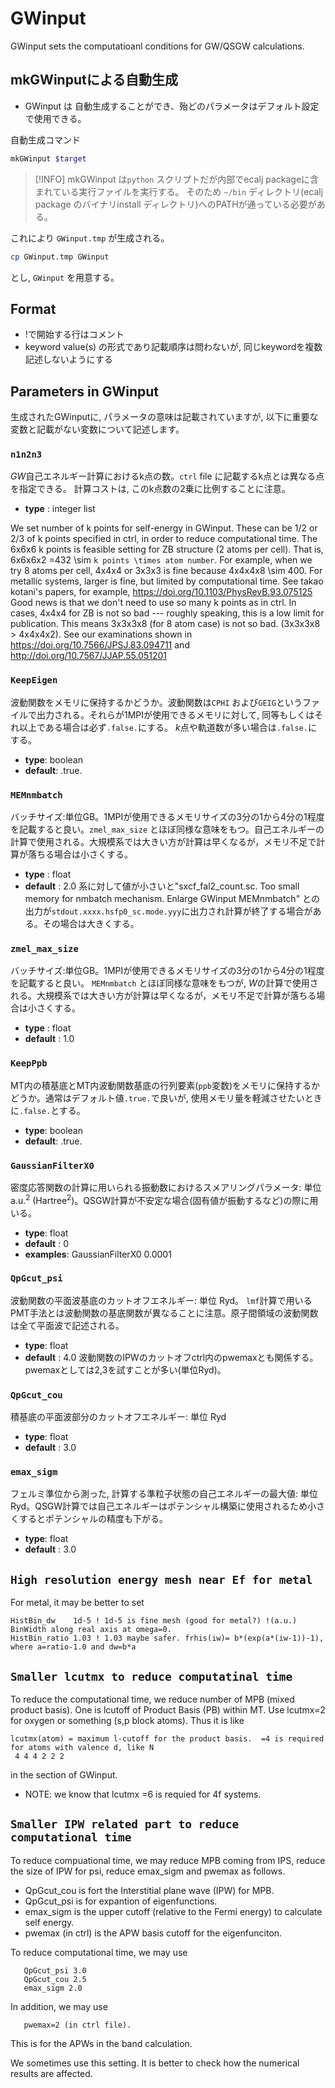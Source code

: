 # GWinput

GWinput sets the computatioanl conditions for  GW/QSGW calculations.

## mkGWinputによる自動生成
- GWinput は 自動生成することができ、殆どのパラメータはデフォルト設定で使用できる。

自動生成コマンド
```bash
mkGWinput $target 
```
> [!INFO]
> mkGWinput は`python` スクリプトだが内部でecalj packageに含まれている実行ファイルを実行する。
> そのため `~/bin` ディレクトリ(ecalj package のバイナリinstall ディレクトリ)へのPATHが通っている必要がある。

これにより `GWinput.tmp` が生成される。

```bash
cp GWinput.tmp GWinput
```
とし, `GWinput` を用意する。


## Format
- !で開始する行はコメント
- keyword  value(s) の形式であり記載順序は問わないが, 同じkeywordを複数記述しないようにする

## Parameters in GWinput
生成されたGWinputに, パラメータの意味は記載されていますが, 以下に重要な変数と記載がない変数について記述します。

### `n1n2n3`
$GW$自己エネルギー計算におけるk点の数。`ctrl` file に記載するk点とは異なる点を指定できる。 計算コストは, このk点数の2乗に比例することに注意。
- **type** : integer list

We set number of k points for self-energy in GWinput. These can be 1/2 or 2/3 of k points specified in ctrl, in order to reduce computational time.
The 6x6x6 k points is feasible setting for ZB structure (2 atoms per cell). That is, 6x6x6x2 =432 \sim `k points \times atom number`.
For example, when we try 8 atoms per cell, 4x4x4 or 3x3x3
is fine because 4x4x4x8 \sim 400.
For metallic systems, larger is fine, but limited by computational
time. See takao kotani's papers, for example, https://doi.org/10.1103/PhysRevB.93.075125
Good news is that we don't need to use so many k points as in ctrl.
In cases, 4x4x4 for ZB is not so bad --- roughly speaking, this is a low limit for
publication. This means 3x3x3x8 (for 8 atom case) is not so bad. (3x3x3x8 > 4x4x4x2).
See our examinations shown in  https://doi.org/10.7566/JPSJ.83.094711 and
http://doi.org/10.7567/JJAP.55.051201

### `KeepEigen`  
波動関数をメモリに保持するかどうか。波動関数は`CPHI` および`GEIG`というファイルで出力される。それらが1MPIが使用できるメモリに対して, 同等もしくはそれ以上である場合は必ず`.false.`にする。 $k$点や軌道数が多い場合は`.false.`にする。
- **type**: boolean
- **default**: .true.

### `MEMnmbatch`
バッチサイズ:単位GB。1MPIが使用できるメモリサイズの3分の1から4分の1程度を記載すると良い。`zmel_max_size` とほぼ同様な意味をもつ。自己エネルギーの計算で使用される。大規模系では大きい方が計算は早くなるが，メモリ不足で計算が落ちる場合は小さくする。
- **type** : float
- **default** : 2.0
系に対して値が小さいと"sxcf_fal2_count.sc. Too small memory for nmbatch mechanism. Enlarge GWinput MEMnmbatch" との出力が`stdout.xxxx.hsfp0_sc.mode.yyy`に出力され計算が終了する場合がある。その場合は大きくする。

### `zmel_max_size`
バッチサイズ:単位GB。1MPIが使用できるメモリサイズの3分の1から4分の1程度を記載すると良い。 `MEMnmbatch` とほぼ同様な意味をもつが, $W$の計算で使用される。大規模系では大きい方が計算は早くなるが，メモリ不足で計算が落ちる場合は小さくする。
- **type** : float
- **default** : 1.0

### `KeepPpb`
MT内の積基底とMT内波動関数基底の行列要素(`ppb`変数)をメモリに保持するかどうか。通常はデフォルト値`.true.`で良いが, 使用メモリ量を軽減させたいときに`.false.`とする。
- **type**: boolean
- **default**: .true.

### `GaussianFilterX0`
密度応答関数の計算に用いられる振動数におけるスメアリングパラメータ: 単位 a.u.$^2$ (Hartree$^2$)。QSGW計算が不安定な場合(固有値が振動するなど)の際に用いる。
- **type**: float
- **default** : 0
- **examples**: GaussianFilterX0 0.0001

### `QpGcut_psi`
波動関数の平面波基底のカットオフエネルギー: 単位 Ryd。 `lmf`計算で用いるPMT手法とは波動関数の基底関数が異なることに注意。原子間領域の波動関数は全て平面波で記述される。
- **type**: float
- **default** : 4.0
波動関数のIPWのカットオフctrl内のpwemaxとも関係する。pwemaxとしては2,3を試すことが多い(単位Ryd)。

### `QpGcut_cou`
積基底の平面波部分のカットオフエネルギー: 単位 Ryd
- **type**: float
- **default** : 3.0

### `emax_sigm`
フェルミ準位から測った, 計算する準粒子状態の自己エネルギーの最大値: 単位 Ryd。QSGW計算では自己エネルギーはポテンシャル構築に使用されるため小さくするとポテンシャルの精度も下がる。
- **type**: float
- **default** : 3.0

## `High resolution energy mesh near Ef for metal` 
For metal, it may be better to set
```
HistBin_dw    1d-5 ! 1d-5 is fine mesh (good for metal?) !(a.u.) BinWidth along real axis at omega=0.
HistBin_ratio 1.03 ! 1.03 maybe safer. frhis(iw)= b*(exp(a*(iw-1))-1), where a=ratio-1.0 and dw=b*a
```

## `Smaller lcutmx to reduce computatinal time`
  To reduce the computational time, we reduce number of MPB (mixed product basis).
  One is lcutoff of Product Basis (PB) within MT. Use lcutmx=2 for oxygen or something (s,p block atoms). 
  Thus it  is like
  ```
  lcutmx(atom) = maximum l-cutoff for the product basis.  =4 is required for atoms with valence d, like N
   4 4 4 2 2 2 
```
in the section of GWinput. 
* NOTE: we know that lcutmx =6 is requied for 4f systems. 


## `Smaller IPW related part to reduce computational time`
To reduce compuational time, we may reduce MPB coming from IPS, reduce the size of IPW for psi, reduce emax_sigm and pwemax as follows.
   + QpGcut_cou is fort the Interstitial plane wave (IPW) for MPB. 
   + QpGcut_psi is for expantion of eigenfunctions.
   + emax_sigm is the upper cutoff (relative to the Fermi energy) to calculate self energy.
   + pwemax (in ctrl) is the APW basis cutoff for the eigenfunciton.

To reduce computational time, we may use
```
   QpGcut_psi 3.0
   QpGcut_cou 2.5
   emax_sigm 2.0
```
In addition, we may use
```
   pwemax=2 (in ctrl file).
```
This is for the APWs in the band calculation.

We sometimes use this setting. It is better to check how the numerical results are affected. 
